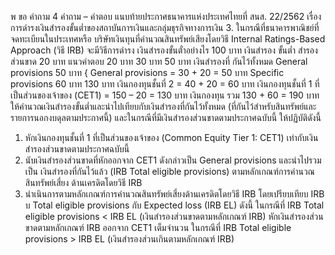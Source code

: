 พ
ขอ
คำถาม
4
คำถาม – คำตอบ แนบท้ายประกาศธนาคารแห่งประเทศไทยที่ สนส. 22/2562
เรื่อง การดำรงเงินสำรองขั้นต่ำของสถาบันการเงินและกลุ่มธุรกิจทางการเงิน
3. ในกรณีที่ธนาคารพาณิชย์ที่จดทะเบียนในประเทศหรือ
บริษัทเงินทุนที่คํานวณสินทรัพย์เสียงโดยวิธี Internal
Ratings-Based Approach (วิธี IRB) จะมีวิธีการดำรง
เงินสํารองขั้นตั๋าอย่างไร
100
บาท
เงินสํารอง
ขั้นต่ำ
สํารองส่วนขาด
20 บาท
แนวคำตอบ
20 บาท
30 บาท
50 บาท
เงินสํารองที่
กันไว้ทั้งหมด
General
provisions
50 บาท
{
General
provisions
= 30 + 20 = 50 บาท
Specific
provisions
60 บาท
130
บาท
เงินกองทุนชั้นที่ 2
= 40 + 20 = 60 บาท
เงินกองทุนชั้นที่ 1 ที่
เป็นส่วนของเจ้าของ
(CET1) = 150 – 20
= 130 บาท
เงินกองทุน
รวม 130 + 60 = 190 บาท
ให้คํานวณเงินสํารองขั้นต่ำและนําไปเทียบกับเงินสำรองที่กันไว้ทั้งหมด (ที่กันไว้สําหรับสินทรัพย์และ
รายการนอกงบดุลตามประกาศนี้) และในกรณีที่มีเงินสำรองส่วนขาดตามประกาศฉบับนี้ ให้ปฏิบัติดังนี้
1. หักเงินกองทุนชั้นที่ 1 ที่เป็นส่วนของเจ้าของ (Common Equity Tier 1: CET1) เท่ากับเงิน
สํารองส่วนขาดตามประกาศฉบับนี้
2. นับเงินสำรองส่วนขาดที่หักออกจาก CET1 ดังกล่าวเป็น General provisions และนำไปรวมเป็น
เงินสำรองที่กันไว้แล้ว (IRB Total eligible provisions) ตามหลักเกณฑ์การคำนวณสินทรัพย์เสี่ยง
ด้านเครดิตโดยวิธี IRB
3. นําเนินการตามหลักเกณฑ์การคำนวณสินทรัพย์เสี่ยงด้านเครดิตโดยวิธี IRB โดยเปรียบเทียบ IRB
บ
Total eligible provisions กับ Expected loss (IRB EL) ดังนี้
ในกรณีที่ IRB Total eligible provisions < IRB EL (เงินสำรองส่วนขาดตามหลักเกณฑ์ IRB)
หักเงินสำรองส่วนขาดตามหลักเกณฑ์ IRB ออกจาก CET1 เต็มจำนวน
ในกรณีที่ IRB Total eligible provisions > IRB EL (เงินสำรองส่วนเกินตามหลักเกณฑ์ IRB)
